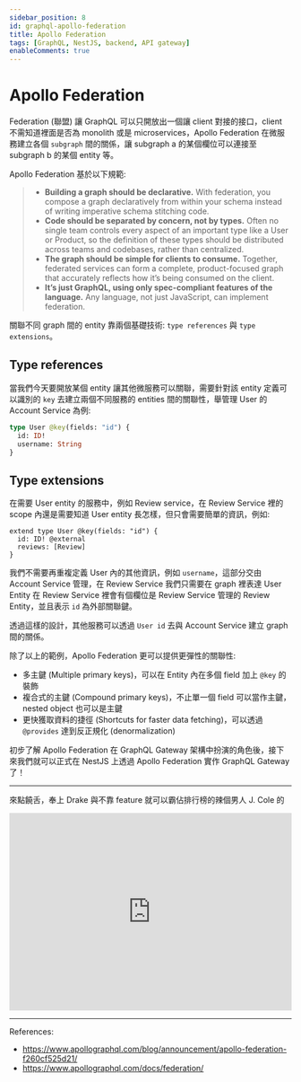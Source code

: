 ```yaml
---
sidebar_position: 8
id: graphql-apollo-federation
title: Apollo Federation
tags: [GraphQL, NestJS, backend, API gateway]
enableComments: true
---
```


#  Apollo Federation
Federation (聯盟) 讓 GraphQL 可以只開放出一個讓 client 對接的接口，client 不需知道裡面是否為 monolith 或是 microservices，Apollo Federation 在微服務建立各個 `subgraph` 間的關係，讓 subgraph a 的某個欄位可以連接至 subgraph b 的某個 entity 等。

Apollo Federation 基於以下規範:

> - **Building a graph should be declarative.** With federation, you compose a graph declaratively from within your schema instead of writing imperative schema stitching code.
> - **Code should be separated by concern, not by types.** Often no single team controls every aspect of an important type like a User or Product, so the definition of these types should be distributed across teams and codebases, rather than centralized.
> - **The graph should be simple for clients to consume.** Together, federated services can form a complete, product-focused graph that accurately reflects how it’s being consumed on the client.
> - **It’s just GraphQL, using only spec-compliant features of the language.** Any language, not just JavaScript, can implement federation.

關聯不同 graph 間的 entity 靠兩個基礎技術: `type references` 與 `type extensions`。

## Type references
當我們今天要開放某個 entity 讓其他微服務可以關聯，需要針對該 entity 定義可以識別的 `key` 去建立兩個不同服務的 entities 間的關聯性，舉管理 User 的 Account Service 為例: 

``` graphql
type User @key(fields: "id") {
  id: ID!
  username: String
}
```

## Type extensions
在需要 User entity 的服務中，例如 Review service，在 Review Service 裡的 scope 內還是需要知道 User entity 長怎樣，但只會需要簡單的資訊，例如:

```
extend type User @key(fields: "id") {
  id: ID! @external
  reviews: [Review]
}
```
我們不需要再重複定義 User 內的其他資訊，例如 `username`，這部分交由 Account Service 管理，在 Review Service 我們只需要在 graph 裡表達 User Entity 在 Review Service 裡會有個欄位是 Review Service 管理的 Review Entity，並且表示 `id` 為外部關聯鍵。

透過這樣的設計，其他服務可以透過 `User id` 去與 Account Service 建立 graph 間的關係。

除了以上的範例，Apollo Federation 更可以提供更彈性的關聯性:

- 多主鍵 (Multiple primary keys)，可以在 Entity 內在多個 field 加上 `@key` 的裝飾
- 複合式的主鍵 (Compound primary keys)，不止單一個 field 可以當作主鍵，nested object 也可以是主鍵
- 更快獲取資料的捷徑 (Shortcuts for faster data fetching)，可以透過 `@provides` 達到反正規化 (denormalization)

初步了解 Apollo Federation 在 GraphQL Gateway 架構中扮演的角色後，接下來我們就可以正式在 NestJS 上透過 Apollo Federation 實作 GraphQL Gateway 了！

---
來點饒舌，奉上 Drake 與不靠 feature 就可以霸佔排行榜的辣個男人 J. Cole 的

<iframe src="https://open.spotify.com/embed/track/6cmXX1EiigAAyvahpqfa4c?utm_source=generator&theme=0" width="100%" height="352" frameBorder="0" allowfullscreen="" allow="autoplay; clipboard-write; encrypted-media; fullscreen; picture-in-picture" loading="lazy"></iframe>

---
References:
- https://www.apollographql.com/blog/announcement/apollo-federation-f260cf525d21/
- https://www.apollographql.com/docs/federation/